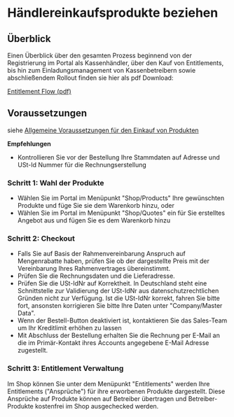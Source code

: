 # 	Händlereinkaufsprodukte beziehen

## Überblick

Einen Überblick über den gesamten Prozess beginnend von der Registrierung im Portal als Kassenhändler, über den Kauf von Entitlements, bis hin zum Einladungsmanagement von Kassenbetreibern sowie abschließendem Rollout finden sie hier als pdf Download:

[Entitlement Flow (pdf)](media/entitlement-flow-overview.pdf)

## Voraussetzungen

siehe [Allgemeine Voraussetzungen für den Einkauf von Produkten](voraussetzungen-einkauf.md)

**Empfehlungen**

- Kontrollieren Sie vor der Bestellung Ihre Stammdaten auf Adresse und USt-Id Nummer für die Rechnungserstellung

### Schritt 1: Wahl der Produkte

- Wählen Sie im Portal im Menüpunkt "Shop/Products" Ihre gewünschten Produkte und füge Sie sie dem Warenkorb hinzu, oder
- Wählen Sie im Portal im Menüpunkt "Shop/Quotes" ein für Sie erstelltes Angebot aus und fügen Sie es dem Warenkorb hinzu

### Schritt 2: Checkout

- Falls Sie auf Basis der Rahmenvereinbarung Anspruch auf Mengenrabatte haben, prüfen Sie ob der dargestellte Preis mit der Vereinbarung Ihres Rahmenvertrages übereinstimmt.
- Prüfen Sie die Rechnungsdaten und die Lieferadresse.
- Prüfen Sie die USt-IdNr auf Korrektheit. In Deutschland steht eine Schnittstelle zur Validierung der USt-IdNr aus datenschutzrechtlichen Gründen nicht zur Verfügung. Ist die USt-IdNr korrekt, fahren Sie bitte fort, ansonsten korrigieren Sie bitte Ihre Daten unter "Company/Master Data".
- Wenn der Bestell-Button deaktiviert ist, kontaktieren Sie das Sales-Team um Ihr Kreditlimit erhöhen zu lassen
- Mit Abschluss der Bestellung erhalten Sie die Rechnung per E-Mail an die im Primär-Kontakt ihres Accounts angegebene E-Mail Adresse zugestellt.

### Schritt 3: Entitlement Verwaltung

Im Shop können Sie unter dem Menüpunkt "Entitlements" werden Ihre Entitlements ("Ansprüche") für ihre erworbenen Produkte dargestellt. Diese Ansprüche auf Produkte können auf Betreiber übertragen und  Betreiber-Produkte kostenfrei im Shop ausgechecked werden.



